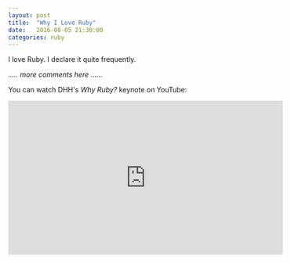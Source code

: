 ```yaml
---
layout: post
title:  "Why I Love Ruby"
date:   2016-08-05 21:30:00
categories: ruby
---
```


I love Ruby. I declare it quite frequently.

*..... more comments here ......*


You can watch DHH's *Why Ruby?* keynote on YouTube:

<iframe width="560" height="315" src="https://www.youtube.com/embed/fGvpy-uqm_w" frameborder="0" allowfullscreen></iframe>
